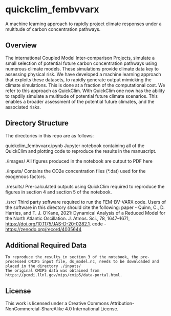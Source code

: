 # quickclim_fembvvarx

A machine learning approach to rapidly project climate responses under a multitude of carbon concentration pathways.

## Overview

The international Coupled Model Inter-comparison Projects, simulate a small selection of potential future carbon concentration pathways using numerous climate models. These simulations provide climate data key to assessing physical risk. We have developed a machine learning approach that exploits these datasets, to rapidly generate output mimicking the climate simulations. This is done at a fraction of the computational cost. We refer to this approach as QuickClim. With QuickClim one now has the ability to rapdily simulate a multitude of potential future climate scenarios. This enables a broader assessment of the potential future climates, and the associated risks.


## Directory Structure

The directories in this repo are as follows:

quickclim_fembvvarx.ipynb
        Jupyter notebook containing all of the QuickClim and plotting code to reproduce the results in the manuscript.

./images/
        All figures produced in the notebook are output to PDF here

./inputs/
        Contains the CO2e concentration files (*.dat) used for the exogenous factors.

./results/
        Pre-calculated outputs using QuickClim required to reproduce the figures in section 4 and section 5 of the notebook.

./src/
        Third party software required to run the FEM-BV-VARX code. Users of the software in this directory should cite the following:
                paper - Quinn, C., D. Harries, and T. J. O’Kane, 2021: Dynamical Analysis of a Reduced Model for the North Atlantic Oscillation. J. Atmos. Sci., 78, 1647–1671, https://doi.org/10.1175/JAS-D-20-0282.1.
                code - https://zenodo.org/record/4035644

## Additional Required Data
	To reproduce the results in section 3 of the notebook, the pre-processed CMIP5 input file, ds_model.nc, needs to be downloaded and placed in the directory ./inputs/
	The original CMIP5 data was obtained from https://pcmdi.llnl.gov/mips/cmip5/data-portal.html.

## License

This work is licensed under a Creative Commons Attribution-NonCommercial-ShareAlike 4.0 International License.
